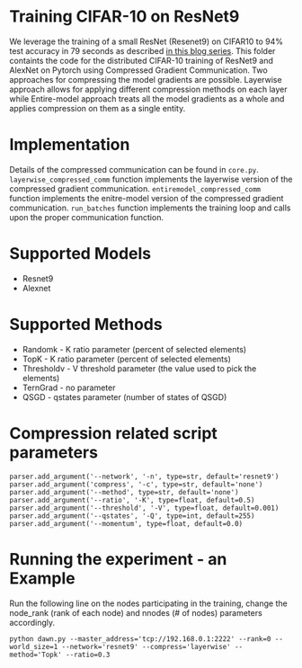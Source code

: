 # Training CIFAR-10 on ResNet9

We leverage the training of a small ResNet (Resenet9) on CIFAR10 to 94% test accuracy in 79 seconds as described [in this blog series](https://www.myrtle.ai/2018/09/24/how_to_train_your_resnet/). This folder containts the code for the distributed CIFAR-10 training of ResNet9 and AlexNet on Pytorch using Compressed Gradient Communication. Two approaches for compressing the model gradients are possible. Layerwise approach allows for applying different compression methods on each layer while Entire-model approach treats all the model gradients as a whole and applies compression on them as a single entity.

# Implementation

Details of the compressed communication can be found in `core.py`. `layerwise_compressed_comm` function implements the layerwise version of the compressed gradient communication. `entiremodel_compressed_comm` function implements the enitre-model version of the compressed gradient communication. `run_batches` function implements the training loop and calls upon the proper communication function.

# Supported Models

* Resnet9
* Alexnet

# Supported Methods

* Randomk - K ratio parameter (percent of selected elements)
* TopK - K ratio parameter (percent of selected elements)
* Thresholdv -  V threshold parameter (the value used to pick the elements)
* TernGrad - no parameter
* QSGD -  qstates parameter (number of states of QSGD)

# Compression related script parameters
```
parser.add_argument('--network', '-n', type=str, default='resnet9')
parser.add_argument('compress', '-c', type=str, default='none')
parser.add_argument('--method', type=str, default='none')
parser.add_argument('--ratio', '-K', type=float, default=0.5)
parser.add_argument('--threshold', '-V', type=float, default=0.001)
parser.add_argument('--qstates', '-Q', type=int, default=255)
parser.add_argument('--momentum', type=float, default=0.0)
```

# Running the experiment - an Example
Run the following line on the nodes participating in the training, change the node_rank (rank of each node) and nnodes  (# of nodes) parameters accordingly.

```
python dawn.py --master_address='tcp://192.168.0.1:2222' --rank=0 --world_size=1 --network='resnet9' --compress='layerwise' --method='Topk' --ratio=0.3
```


 


